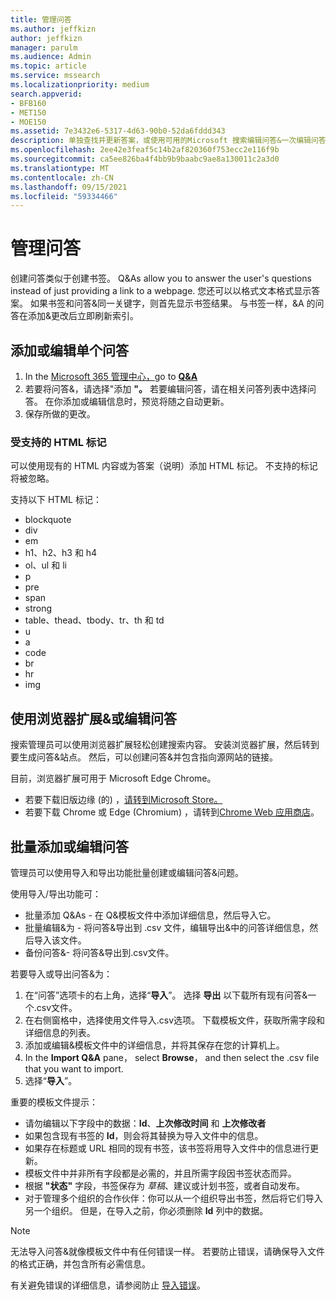 ```yaml
---
title: 管理问答
ms.author: jeffkizn
author: jeffkizn
manager: parulm
ms.audience: Admin
ms.topic: article
ms.service: mssearch
ms.localizationpriority: medium
search.appverid:
- BFB160
- MET150
- MOE150
ms.assetid: 7e3432e6-5317-4d63-90b0-52da6fddd343
description: 单独查找并更新答案，或使用可用的Microsoft 搜索编辑问答&一次编辑问答。
ms.openlocfilehash: 2ee42e3feaf5c14b2af820360f753ecc2e116f9b
ms.sourcegitcommit: ca5ee826ba4f4bb9b9baabc9ae8a130011c2a3d0
ms.translationtype: MT
ms.contentlocale: zh-CN
ms.lasthandoff: 09/15/2021
ms.locfileid: "59334466"
---
```

# <a name="manage-qas"></a>管理问答

创建问答类似于创建书签。 Q&As allow you to answer the user's questions instead of just providing a link to a webpage. 您还可以以格式文本格式显示答案。 如果书签和问答&同一关键字，则首先显示书签结果。 与书签一样，&A 的问答在添加&更改后立即刷新索引。

## <a name="add-or-edit-a-single-qa"></a>添加或编辑单个问答

1. In the [Microsoft 365 管理中心，](https://admin.microsoft.com)go to [**Q&A**](https://admin.microsoft.com/Adminportal/Home#/MicrosoftSearch/qnas)
1. 若要将问答&，请选择"添加 **"。**
若要编辑问答，请在相关问答列表中选择问答。 在你添加或编辑信息时，预览将随之自动更新。
1. 保存所做的更改。

### <a name="supported-html-tags"></a>受支持的 HTML 标记

可以使用现有的 HTML 内容或为答案（说明）添加 HTML 标记。 不支持的标记将被忽略。

支持以下 HTML 标记：

- blockquote
- div
- em
- h1、h2、h3 和 h4
- ol、ul 和 li
- p
- pre
- span
- strong
- table、thead、tbody、tr、th 和 td
- u
- a
- code
- br
- hr
- img

## <a name="add-or-edit-qas-using-browser-extensions"></a>使用浏览器扩展&或编辑问答

搜索管理员可以使用浏览器扩展轻松创建搜索内容。 安装浏览器扩展，然后转到要生成问答&站点。 然后，可以创建问答&并包含指向源网站的链接。

目前，浏览器扩展可用于 Microsoft Edge Chrome。

- 若要下载旧版边缘 (的) ，[请转到Microsoft Store。](https://www.microsoft.com/p/microsoft-search-content-creator/9nrqdbcbwq55?activetab=pivot:overviewtab)
- 若要下载 Chrome 或 Edge (Chromium) ，请转到[Chrome Web 应用商店](https://chrome.google.com/webstore/detail/microsoft-search-content/nocnablpaoeecfmfnjoheefkogmleipm)。

## <a name="bulk-add-or-edit-qas"></a>批量添加或编辑问答

管理员可以使用导入和导出功能批量创建或编辑问答&问题。

使用导入/导出功能可：

- 批量添加 Q&As - 在 Q&模板文件中添加详细信息，然后导入它。
- 批量编辑&为 - 将问答&导出到 .csv 文件，编辑导出&中的问答详细信息，然后导入该文件。
- 备份问答&- 将问答&导出到.csv文件。

若要导入或导出问答&为：

1. 在“问答”选项卡的右上角，选择“**导入**”。
选择 **导出** 以下载所有现有问答&一个.csv文件。
1. 在右侧窗格中，选择使用文件导入.csv选项。 下载模板文件，获取所需字段和详细信息的列表。
1. 添加或编辑&模板文件中的详细信息，并将其保存在您的计算机上。
1. In the **Import Q&A** pane， select **Browse**， and then select the .csv file that you want to import.
1. 选择“**导入**”。

重要的模板文件提示：

- 请勿编辑以下字段中的数据：**Id**、**上次修改时间** 和 **上次修改者**
- 如果包含现有书签的 **Id**，则会将其替换为导入文件中的信息。
- 如果存在标题或 URL 相同的现有书签，该书签将用导入文件中的信息进行更新。
- 模板文件中并非所有字段都是必需的，并且所需字段因书签状态而异。
- 根据 **"状态"** 字段，书签保存为 *草稿*、建议或计划书签，或者自动发布。
- 对于管理多个组织的合作伙伴：你可以从一个组织导出书签，然后将它们导入另一个组织。 但是，在导入之前，你必须删除 **Id** 列中的数据。

> [!NOTE]
> 无法导入问答&就像模板文件中有任何错误一样。 若要防止错误，请确保导入文件的格式正确，并包含所有必需信息。

有关避免错误的详细信息，请参阅防止 [导入错误](manage-bookmarks.md#prevent-import-errors)。
